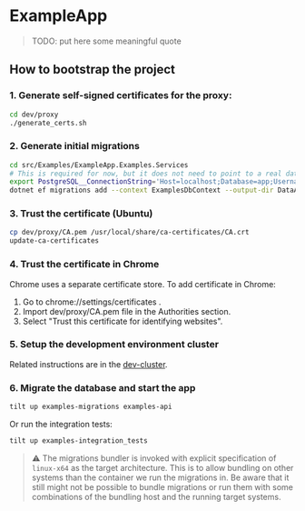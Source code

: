 # ExampleApp

>
> TODO: put here some meaningful quote
>

## How to bootstrap the project

### 1. Generate self-signed certificates for the proxy:

```sh
cd dev/proxy
./generate_certs.sh
```

### 2. Generate initial migrations

```sh
cd src/Examples/ExampleApp.Examples.Services
# This is required for now, but it does not need to point to a real database
export PostgreSQL__ConnectionString='Host=localhost;Database=app;Username=app;Password=Passw12#'
dotnet ef migrations add --context ExamplesDbContext --output-dir DataAccess/Migrations InitialMigration # Our context
```

### 3. Trust the certificate (Ubuntu)

```sh
cp dev/proxy/CA.pem /usr/local/share/ca-certificates/CA.crt
update-ca-certificates
```

### 4. Trust the certificate in Chrome

Chrome uses a separate certificate store. To add certificate in Chrome:

1. Go to chrome://settings/certificates .
2. Import dev/proxy/CA.pem file in the Authorities section.
3. Select "Trust this certificate for identifying websites".

### 5. Setup the development environment cluster

Related instructions are in the [dev-cluster](../dev-cluster/README.md).

### 6. Migrate the database and start the app

```sh
tilt up examples-migrations examples-api
```

Or run the integration tests:

```sh
tilt up examples-integration_tests
```

> :warning: The migrations bundler is invoked with explicit specification of `linux-x64` as the target architecture.
> This is to allow bundling on other systems than the container we run the migrations in.
> Be aware that it still might not be possible to bundle migrations or run them with some combinations
> of the bundling host and the running target systems.
